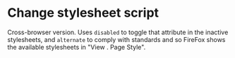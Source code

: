 # Change stylesheet script

Cross-browser version. Uses `disabled` to toggle that attribute in the inactive stylesheets, and `alternate` to comply with standards and so FireFox shows the available stylesheets in "View . Page Style".

